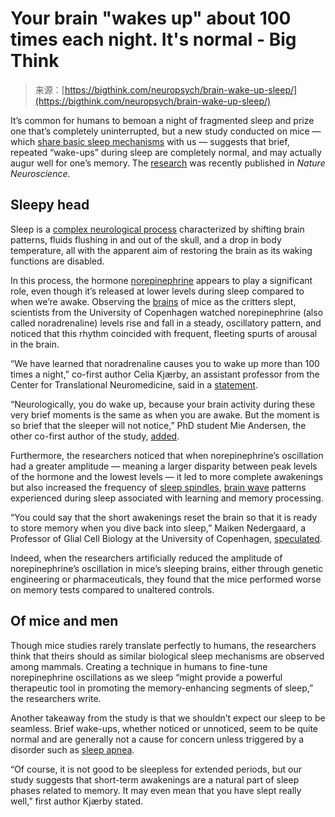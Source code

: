 <!--yml
category: 未分类
date: 2024-05-27 14:34:46
-->

# Your brain "wakes up" about 100 times each night. It's normal - Big Think

> 来源：[https://bigthink.com/neuropsych/brain-wake-up-sleep/](https://bigthink.com/neuropsych/brain-wake-up-sleep/)

It’s common for humans to bemoan a night of fragmented sleep and prize one that’s completely uninterrupted, but a new study conducted on mice — which [share basic sleep mechanisms](https://www.sciencedirect.com/science/article/pii/S2468867320300225) with us — suggests that brief, repeated “wake-ups” during sleep are completely normal, and may actually augur well for one’s memory. The [research](https://www.nature.com/articles/s41593-022-01102-9) was recently published in *Nature Neuroscience*.

## Sleepy head

Sleep is a [complex neurological process](https://bigthink.com/health/why-we-sleep/) characterized by shifting brain patterns, fluids flushing in and out of the skull, and a drop in body temperature, all with the apparent aim of restoring the brain as its waking functions are disabled.

In this process, the hormone [norepinephrine](https://en.wikipedia.org/wiki/Norepinephrine) appears to play a significant role, even though it’s released at lower levels during sleep compared to when we’re awake. Observing the [brains](https://bigthink.com/neuropsych/memory-consolidation-sleep/) of mice as the critters slept, scientists from the University of Copenhagen watched norepinephrine (also called noradrenaline) levels rise and fall in a steady, oscillatory pattern, and noticed that this rhythm coincided with frequent, fleeting spurts of arousal in the brain.

“We have learned that noradrenaline causes you to wake up more than 100 times a night,” co-first author Celia Kjærby, an assistant professor from the Center for Translational Neuromedicine, said in a [statement](https://healthsciences.ku.dk/newsfaculty-news/2022/07/stress-transmitter-wakes-you-up-more-than-100-times-a-night--and-it-is-perfectly-normal/).

“Neurologically, you do wake up, because your brain activity during these very brief moments is the same as when you are awake. But the moment is so brief that the sleeper will not notice,” PhD student Mie Andersen, the other co-first author of the study, [added](https://healthsciences.ku.dk/newsfaculty-news/2022/07/stress-transmitter-wakes-you-up-more-than-100-times-a-night--and-it-is-perfectly-normal/).

Furthermore, the researchers noticed that when norepinephrine’s oscillation had a greater amplitude — meaning a larger disparity between peak levels of the hormone and the lowest levels — it led to more complete awakenings but also increased the frequency of [sleep spindles](https://www.sleepfoundation.org/how-sleep-works/sleep-spindles), [brain wave](https://bigthink.com/neuropsych/antidepressants-sleep/) patterns experienced during sleep associated with learning and memory processing.

“You could say that the short awakenings reset the brain so that it is ready to store memory when you dive back into sleep,” Maiken Nedergaard, a Professor of Glial Cell Biology at the University of Copenhagen, [speculated](https://healthsciences.ku.dk/newsfaculty-news/2022/07/stress-transmitter-wakes-you-up-more-than-100-times-a-night--and-it-is-perfectly-normal/).

Indeed, when the researchers artificially reduced the amplitude of norepinephrine’s oscillation in mice’s sleeping brains, either through genetic engineering or pharmaceuticals, they found that the mice performed worse on memory tests compared to unaltered controls.

## Of mice and men

Though mice studies rarely translate perfectly to humans, the researchers think that theirs should as similar biological sleep mechanisms are observed among mammals. Creating a technique in humans to fine-tune norepinephrine oscillations as we sleep “might provide a powerful therapeutic tool in promoting the memory-enhancing segments of sleep,” the researchers write.

Another takeaway from the study is that we shouldn’t expect our sleep to be seamless. Brief wake-ups, whether noticed or unnoticed, seem to be quite normal and are generally not a cause for concern unless triggered by a disorder such as [sleep apnea](https://www.nhlbi.nih.gov/health/sleep-apnea).

“Of course, it is not good to be sleepless for extended periods, but our study suggests that short-term awakenings are a natural part of sleep phases related to memory. It may even mean that you have slept really well,” first author Kjærby stated.